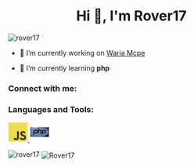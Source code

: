 <h1 align="center">Hi 👋, I'm Rover17</h1>
<p align="left"> <img src="https://komarev.com/ghpvc/?username=rover17-dev&label=Profile%20views&color=0e75b6&style=flat" alt="rover17" /> </p>

- 🔭 I’m currently working on [Waria Mcpe](https://waria-mcpe.tk)

- 🌱 I’m currently learning **php**

<h3 align="left">Connect with me:</h3>
<p align="left">
</p>

<h3 align="left">Languages and Tools:</h3>
<p align="left"> <a href="https://developer.mozilla.org/en-US/docs/Web/JavaScript" target="_blank" rel="noreferrer"> <img src="https://raw.githubusercontent.com/devicons/devicon/master/icons/javascript/javascript-original.svg" alt="javascript" width="40" height="40"/> </a> <a href="https://www.php.net" target="_blank" rel="noreferrer"> <img src="https://raw.githubusercontent.com/devicons/devicon/master/icons/php/php-original.svg" alt="php" width="40" height="40"/> </a> </p>

<p><img align="left" src="https://github-readme-stats.vercel.app/api/top-langs?username=rover17-dev&show_icons=true&locale=en&layout=compact" alt="rover17" /></p>

<p>&nbsp;<img align="center" src="https://github-readme-stats.vercel.app/api?username=rover17-dev&show_icons=true&locale=en" alt="Rover17" /></p>


